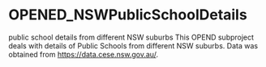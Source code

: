 # OPENED_NSWPublicSchoolDetails
public school details from different NSW suburbs
This OPEND subproject deals with details of Public Schools from different NSW suburbs. Data was obtained from https://data.cese.nsw.gov.au/.
